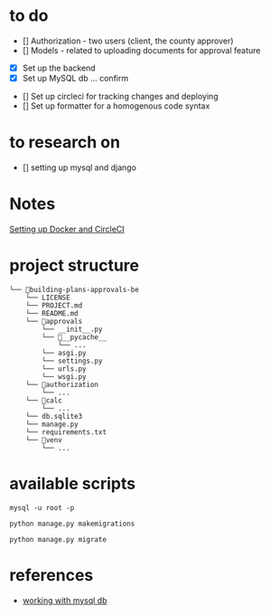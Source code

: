 # to do
* [] Authorization - two users (client, the county approver)
* [] Models - related to uploading documents for approval feature
* [x] Set up the backend
* [x] Set up MySQL db ... confirm
* [] Set up circleci for tracking changes and deploying
* [] Set up formatter for a homogenous code syntax

# to research on
* [] setting up mysql and django

# Notes
[Setting up Docker and CircleCI](https://circleci.com/blog/continuous-integration-for-django-projects/)

# project structure
```
└── 📁building-plans-approvals-be
    └── LICENSE
    └── PROJECT.md
    └── README.md
    └── 📁approvals
        └── __init__.py
        └── 📁__pycache__
            └── ...
        └── asgi.py
        └── settings.py
        └── urls.py
        └── wsgi.py
    └── 📁authorization
        └── ...
    └── 📁calc
        └── ...
    └── db.sqlite3
    └── manage.py
    └── requirements.txt
    └── 📁venv
        └── ...
```

# available scripts

```mysql -u root -p```

```python manage.py makemigrations```

```python manage.py migrate```


# references
- [working with mysql db](https://blog.devart.com/mysql-command-line-client.html#How-to-use-MySQL-command-line-client?)